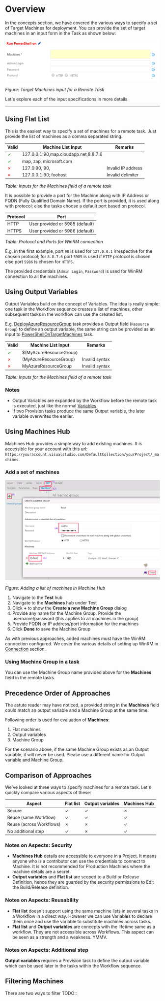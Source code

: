 # Overview
In the concepts section, we have covered the various ways to specify a set of
Target Machines for deployment. You can provide the set of target machines in an
input form in the Task as shown below:

![concepts-task-machine-input](assets/images/concepts-task-machine-input.png)

*Figure: Target Machines input for a Remote Task*

Let's explore each of the input specifications in more details.

---

## Using Flat List
This is the easiest way to specify a set of machines for a remote task. Just
provide the list of machines as a comma separated string.

| Valid                              | Machine List Input                    | Remarks            |
|------------------------------------|---------------------------------------|--------------------|
| <span style="color:green">✓</span> | 127.0.0.1:90,map.cloudapp.net,8.8.7.6 |                    |
| <span style="color:green">✓</span> | map, zap, microsoft.com               |                    |
| <span style="color:red">✗</span>   | 127.0:90, 90,                         | Invalid IP address |
| <span style="color:red">✗</span>   | 127.0.0.1:90; foohost                 | Invalid delimiter  |

*Table: Inputs for the Machines field of a remote task*

It is possible to provide a port for the Machine along with IP Address or FQDN
(Fully Qualified Domain Name). If the port is provided, it is used along with
protocol; else the tasks choose a default port based on protocol.

| Protocol | Port                            |
|----------|---------------------------------|
| HTTP     | User provided or 5985 (default) |
| HTTPS    | User provided or 5986 (default) |

*Table: Protocol and Ports for WinRM connection*

E.g. in the first example, port `90` is used for `127.0.0.1` irrespective for
the chosen protocol; for `8.8.7.6` port `5985` is used if `HTTP` protocol is
chosen else port `5986` is chosen for `HTTPS`.

The provided credentials (`Admin Login`, `Password`) is used for WinRM
connection to all the machines.

## Using Output Variables
Output Variables build on the concept of Variables. The idea is really simple:
one task in the Workflow sequence creates a list of machines, other subsequent
tasks in the workflow can use the created list.

E.g. [DeployAzureResourceGroup][] task provides a Output field (`Resource
Group`) to define an output variable, the same string can be provided as an
input to [PowerShellOnTargetMachines][] task.

| Valid                              | Machine List Input      | Remarks        |
|------------------------------------|-------------------------|----------------|
| <span style="color:green">✓</span> | $(MyAzureResourceGroup) |                |
| <span style="color:red">✗</span>   | (MyAzureResourceGroup)  | Invalid syntax |
| <span style="color:red">✗</span>   | MyAzureResourceGroup    | Invalid syntax |

*Table: Inputs for the Machines field of a remote task*

### Notes
* Output Variables are expanded by the Workflow before the remote task is
  executed, just like the normal [Variables][].
* If two Provision tasks produce the same Output variable, the later variable
  overwrites the earlier.

## Using Machines Hub
Machines Hub provides a simple way to add existing machines. It is accessible
for your account with this url:
`https://youraccount.visualstudio.com/DefaultCollection/yourProject/_machines`.

### Add a set of machines
![concepts-machine-hub](assets/images/target-machines-hub.png)

*Figure: Adding a list of machines in Machine Hub*

1. Navigate to the **Test** hub
2. Navigate to the **Machines** hub under Test
3. Click **+** to show the **Create a new Machine Group** dialog
4. Provide any name for the Machine Group. Provide the username/password (this applies to all machines in the group)
5. Provide FQDN or IP address/port information for the machines
6. Click **Done** to save the Machine Group

As with previous approaches, added machines must have the WinRM connection
configured. We cover the various details of setting up WinRM in [Connection][]
section.

### Using Machine Group in a task
You can use the Machine Group name provided above for the **Machines** field in
the remote tasks.

## Precedence Order of Approaches
The astute reader may have noticed, a provided string in the **Machines** field
could match an output variable and a Machine Group at the same time.

Following order is used for evaluation of **Machines**:
1. Flat machines
2. Output variables
3. Machine Group

For the scenario above, if the same Machine Group exists as an Output variable,
it will never be used. Please use a different name for Output variable and
Machine Group.

## Comparison of Approaches
We've looked at three ways to specify machines for a remote task. Let's quickly
compare various aspects of these:

| Aspect                   | Flat list | Output variables | Machines Hub |
|--------------------------|-----------|------------------|--------------|
| Secure                   | ✓         | ✓                | ✗            |
| Reuse (same Workflow)    | ✓         | ✓                | ✓            |
| Reuse (across Workflows) | ✗         | ✗                | ✓            |
| No additional step       | ✓         | ✗                | ✓            |

### Notes on Aspects: Security

- **Machines Hub** details are accessible to everyone in a Project. It means
  anyone who is a contributor can use the credentials to connect to Machine. It
  is not recommended for Production Machines where the machine details are a
  secret.
-  **Output variables** and **Flat list** are scoped to a Build or Release
  Definition, hence they are guarded by the security permissions to Edit the
  Build/Release definition. 

### Notes on Aspects: Reusability

- **Flat list** doesn't support using the same machine lists in several tasks in
  a Workflow in a direct way. However we can use Variables to declare them once
  and use the variable to substitute machines across tasks.
- **Flat list** and **Output variables** are concepts with the lifetime same as
  a workflow. They are not accessible across Workflows. This aspect can be seen
  as a strength and a weakness. YMMV.

### Notes on Aspects: Additional step
**Output variables** requires a Provision task to define the output variable
which can be used later in the tasks within the Workflow sequence.

## Filtering Machines
There are two ways to filter TODO::


[DeployAzureResourceGroup]: https://github.com/Microsoft/vso-agent-tasks/tree/master/Tasks/DeployAzureResourceGroup
[PowerShellOnTargetMachines]: https://github.com/Microsoft/vso-agent-tasks/tree/master/Tasks/PowerShellOnTargetMachines
[Variables]: xxx
[Connection]: xxx
[SecretsOfPowershellRemoting]: https://www.penflip.com/powershellorg/secrets-of-powershell-remoting/blob/master/remoting-basics.txt
